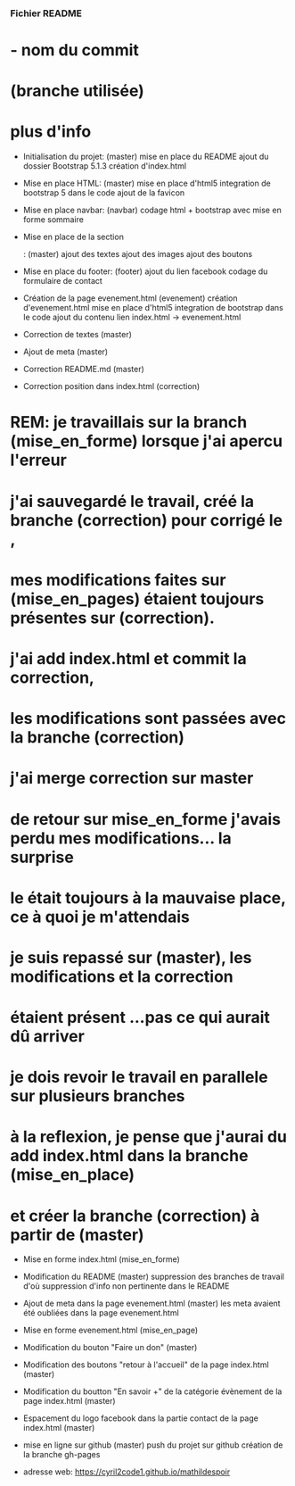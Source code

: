 ### Fichier README
#  - nom du commit
#  (branche utilisée)
#    plus d'info 

- Initialisation du projet:
(master)
  mise en place du README
  ajout du dossier Bootstrap 5.1.3
  création d'index.html

- Mise en place HTML:
(master)
  mise en place d'html5
  integration de bootstrap 5 dans le code
  ajout de la favicon

- Mise en place navbar:
(navbar)
  codage html + bootstrap avec mise en forme sommaire
  
- Mise en place de la section <main>:
(master)
  ajout des textes
  ajout des images
  ajout des boutons

- Mise en place du footer:
(footer)
  ajout du lien facebook
  codage du formulaire de contact

- Création de la page evenement.html
(evenement)
  création d'evenement.html
  mise en place d'html5
  integration de bootstrap dans le code
  ajout du contenu
  lien index.html -> evenement.html

- Correction de textes
(master)

- Ajout de meta
(master)

- Correction README.md
(master)

- Correction position </main> dans index.html
(correction)

# REM: je travaillais sur la branch (mise_en_forme) lorsque j'ai apercu l'erreur
# j'ai sauvegardé le travail, créé la branche (correction) pour corrigé le </main>, 
# mes modifications faites sur (mise_en_pages) étaient toujours présentes sur (correction).
# j'ai add index.html et commit la correction, 
# les modifications sont passées avec la branche (correction)
# j'ai merge correction sur master
# de retour sur mise_en_forme j'avais perdu mes modifications... la surprise
# le </main> était toujours à la mauvaise place, ce à quoi je m'attendais
# je suis repassé sur (master), les modifications et la correction
# étaient présent ...pas ce qui aurait dû arriver
# je dois revoir le travail en parallele sur plusieurs branches
# à la reflexion, je pense que j'aurai du add index.html dans la branche (mise_en_place)
# et créer la branche (correction) à partir de (master)

- Mise en forme index.html
(mise_en_forme)

- Modification du README
(master)
  suppression des branches de travail d'où suppression d'info non pertinente dans le README

- Ajout de meta dans la page evenement.html
(master)
  les meta avaient été oubliées dans la page evenement.html

- Mise en forme evenement.html
(mise_en_page)
  
- Modification du bouton "Faire un don"
(master)

- Modification des boutons "retour à l'accueil" de la page index.html
(master) 

- Modification du boutton "En savoir +" de la catégorie évènement de la page index.html
(master)

- Espacement du logo facebook dans la partie contact de la page index.html
(master)

- mise en ligne sur github
(master)
	push du projet sur github
	création de la branche gh-pages
	
- adresse web: https://cyril2code1.github.io/mathildespoir
	